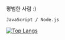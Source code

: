 평범한 사람 :)

`JavaScript / Node.js`

[![Top Langs](https://github-readme-stats.vercel.app/api/top-langs/?username=Taca-Acha)](https://github.com/Taca-Acha/github-readme-stats)
